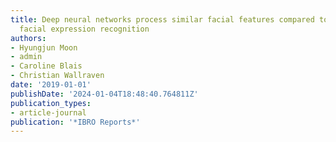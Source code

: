 ```yaml
---
title: Deep neural networks process similar facial features compared to humans in
  facial expression recognition
authors:
- Hyungjun Moon
- admin
- Caroline Blais
- Christian Wallraven
date: '2019-01-01'
publishDate: '2024-01-04T18:48:40.764811Z'
publication_types:
- article-journal
publication: '*IBRO Reports*'
---
```

